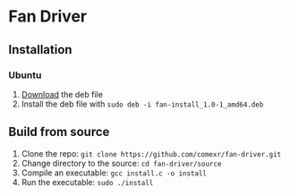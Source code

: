 # Fan Driver

## Installation
### Ubuntu
1. [Download](https://github.com/comexr/fan-driver/raw/main/fan-install_1.0-1_amd64.deb) the deb file
2. Install the deb file with `sudo deb -i fan-install_1.0-1_amd64.deb`

## Build from source
1. Clone the repo: `git clone https://github.com/comexr/fan-driver.git`
2. Change directory to the source: `cd fan-driver/source`
3. Compile an executable: `gcc install.c -o install`
4. Run the executable: `sudo ./install`
